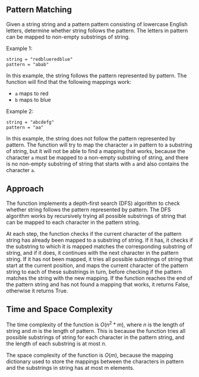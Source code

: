 ## Pattern Matching

Given a string string and a pattern pattern consisting of lowercase English letters, determine whether string follows the pattern. The letters in pattern can be mapped to non-empty substrings of string.

Example 1:

```
string = "redblueredblue"
pattern = "abab"
```

In this example, the string follows the pattern represented by pattern. The function will find that the following mappings work:

* `a` maps to red
* `b` maps to blue


Example 2:

```
string = "abcdefg"
pattern = "aa"
```

In this example, the string does not follow the pattern represented by pattern. The function will try to map the character `a` in pattern to a substring of string, but it will not be able to find a mapping that works, because the character `a` must be mapped to a non-empty substring of string, and there is no non-empty substring of string that starts with `a` and also contains the character `a`.

## Approach

The function implements a depth-first search (DFS) algorithm to check whether string follows the pattern represented by pattern. The DFS algorithm works by recursively trying all possible substrings of string that can be mapped to each character in the pattern string.

At each step, the function checks if the current character of the pattern string has already been mapped to a substring of string. If it has, it checks if the substring to which it is mapped matches the corresponding substring of string, and if it does, it continues with the next character in the pattern string. If it has not been mapped, it tries all possible substrings of string that start at the current position, and maps the current character of the pattern string to each of these substrings in turn, before checking if the pattern matches the string with the new mapping. If the function reaches the end of the pattern string and has not found a mapping that works, it returns False, otherwise it returns True.

## Time and Space Complexity

The time complexity of the function is $O(n^2 * m)$, where $n$ is the length of string and $m$ is the length of pattern. This is because the function tries all possible substrings of string for each character in the pattern string, and the length of each substring is at most $n$.

The space complexity of the function is $O(m)$, because the mapping dictionary used to store the mappings between the characters in pattern and the substrings in string has at most m elements.